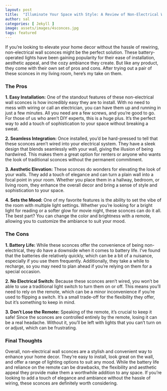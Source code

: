 ```yaml
---
layout: post
title:  "Illuminate Your Space with Style: A Review of Non-Electrical Wall Sconces"
author: sal
categories: [ Jekyll ]
image: assets/images/4sconces.jpg
tags: featured
---
```

If you’re looking to elevate your home decor without the hassle of rewiring, non-electrical wall sconces might be the perfect solution. These battery-operated lights have been gaining popularity for their ease of installation, aesthetic appeal, and the cozy ambiance they create. But like any product, they come with their own set of pros and cons. After trying out a pair of these sconces in my living room, here’s my take on them.


### The Pros

**1. Easy Installation:**
One of the standout features of these non-electrical wall sconces is how incredibly easy they are to install. With no need to mess with wiring or call an electrician, you can have them up and running in just a few minutes. All you need are a few screws, and you’re good to go. For those of us who aren’t DIY experts, this is a huge plus. It’s the perfect way to add a touch of sophistication to your space without breaking a sweat.

**2. Seamless Integration:**
Once installed, you’d be hard-pressed to tell that these sconces aren’t wired into your electrical system. They have a sleek design that blends seamlessly with your wall, giving the illusion of being hardwired. This makes them a great option for renters or anyone who wants the look of traditional sconces without the permanent commitment.

**3. Aesthetic Elevation:**
These sconces do wonders for elevating the look of your walls. They add a touch of elegance and can turn a plain wall into a focal point in your room. Whether you place them in a hallway, bedroom, or living room, they enhance the overall decor and bring a sense of style and sophistication to your space.

**4. Sets the Mood:**
One of my favorite features is the ability to set the vibe of the room with multiple light settings. Whether you’re looking for a bright light for reading or a softer glow for movie night, these sconces can do it all. The best part? You can change the color and brightness with a remote, allowing you to customize the ambiance to suit your mood.

### The Cons

**1. Battery Life:**
While these sconces offer the convenience of being non-electrical, they do have a downside when it comes to battery life. I’ve found that the batteries die relatively quickly, which can be a bit of a nuisance, especially if you use them frequently. Additionally, they take a while to recharge, so you may need to plan ahead if you’re relying on them for a special occasion.

**2. No Electrical Switch:**
Because these sconces aren’t wired, you won’t be able to use a traditional light switch to turn them on or off. This means you’ll need to rely on the remote, which can be a minor inconvenience if you’re used to flipping a switch. It’s a small trade-off for the flexibility they offer, but it’s something to keep in mind.

**3. Don’t Lose the Remote:**
Speaking of the remote, it’s crucial to keep it safe! Since the sconces are controlled entirely by the remote, losing it can be a real headache. Without it, you’ll be left with lights that you can’t turn on or adjust, which can be frustrating.

### Final Thoughts

Overall, non-electrical wall sconces are a stylish and convenient way to enhance your home decor. They’re easy to install, look great on the wall, and offer a range of lighting options to suit any mood. While the battery life and reliance on the remote can be drawbacks, the flexibility and aesthetic appeal they provide make them a worthwhile addition to any space. If you’re looking to add a touch of elegance and ambiance without the hassle of wiring, these sconces are definitely worth considering.
